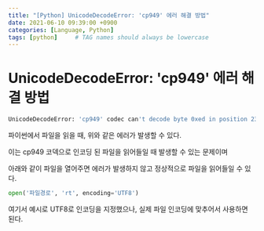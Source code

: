 ```yaml
---
title: "[Python] UnicodeDecodeError: 'cp949' 에러 해결 방법"
date: 2021-06-10 09:39:00 +0900
categories: [Language, Python]
tags: [python]     # TAG names should always be lowercase
---
```


# UnicodeDecodeError: 'cp949' 에러 해결 방법

```bash
UnicodeDecodeError: 'cp949' codec can't decode byte 0xed in position 23: illegal multibyte sequence
```

파이썬에서 파일을 읽을 때, 위와 같은 에러가 발생할 수 있다.

이는 cp949 코덱으로 인코딩 된 파일을 읽어들일 때 발생할 수 있는 문제이며

아래와 같이 파일을 열어주면 에러가 발생하지 않고 정상적으로 파일을 읽어들일 수 있다.

```python
open('파일경로', 'rt', encoding='UTF8')
```


여기서 예시로 UTF8로 인코딩을 지정했으나, 실제 파일 인코딩에 맞추어서 사용하면 된다.